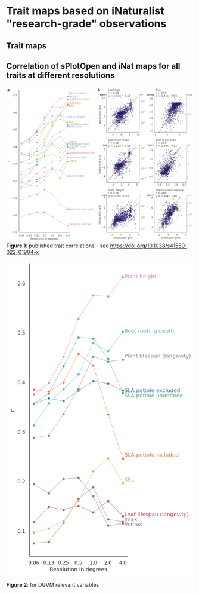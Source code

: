 # Trait maps based on iNaturalist "research-grade" observations

## Trait maps

## Correlation of sPlotOpen and iNat maps for all traits at different resolutions

![Corr Plot1](3_corr_plots.png)
**Figure 1**: published trait correlations - see https://doi.org/10.1038/s41559-022-01904-x


![Corr Plot](Correlation_sPlot0.png)

**Figure 2**: for DGVM relevant variables
